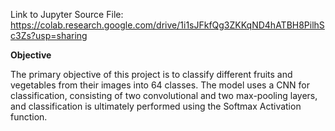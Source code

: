 Link to Jupyter Source File:
https://colab.research.google.com/drive/1i1sJFkfQg3ZKKqND4hATBH8PilhSc3Zs?usp=sharing


**Objective**

The primary objective of this project is to classify different fruits and vegetables from their images into 64 classes. The model uses a CNN for classification, consisting of two convolutional and two max-pooling layers, and classification is ultimately performed using the Softmax Activation function.
